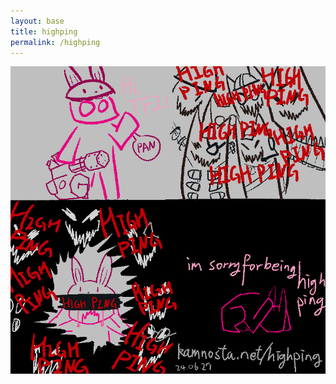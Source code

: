 ```yaml
---
layout: base
title: highping
permalink: /highping
---
```


<img id="img_highping" alt="240627_highping.png" src="imgs_posts/240627_highping.png">

<style>
	#img_highping {
		width: 100%;
		max-height: 85vh;
		object-fit: contain;
	}
</style>